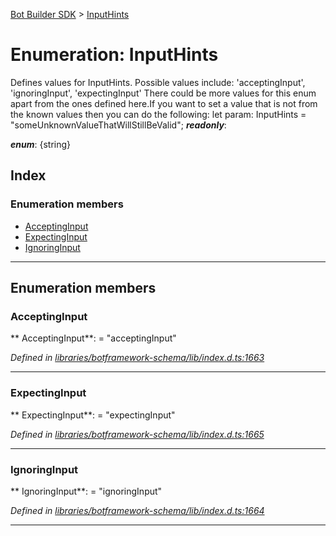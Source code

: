 [Bot Builder SDK](../README.md) > [InputHints](../enums/botbuilder.inputhints.md)



# Enumeration: InputHints


Defines values for InputHints. Possible values include: 'acceptingInput', 'ignoringInput', 'expectingInput' There could be more values for this enum apart from the ones defined here.If you want to set a value that is not from the known values then you can do the following: let param: InputHints = <inputhints>"someUnknownValueThatWillStillBeValid";</inputhints>
*__readonly__*: 

*__enum__*: {string}


## Index

### Enumeration members

* [AcceptingInput](botbuilder.inputhints.md#acceptinginput)
* [ExpectingInput](botbuilder.inputhints.md#expectinginput)
* [IgnoringInput](botbuilder.inputhints.md#ignoringinput)



---
## Enumeration members
<a id="acceptinginput"></a>

###  AcceptingInput

** AcceptingInput**:    = "acceptingInput"

*Defined in [libraries/botframework-schema/lib/index.d.ts:1663](https://github.com/Microsoft/botbuilder-js/blob/57c9ba8/libraries/botframework-schema/lib/index.d.ts#L1663)*





___

<a id="expectinginput"></a>

###  ExpectingInput

** ExpectingInput**:    = "expectingInput"

*Defined in [libraries/botframework-schema/lib/index.d.ts:1665](https://github.com/Microsoft/botbuilder-js/blob/57c9ba8/libraries/botframework-schema/lib/index.d.ts#L1665)*





___

<a id="ignoringinput"></a>

###  IgnoringInput

** IgnoringInput**:    = "ignoringInput"

*Defined in [libraries/botframework-schema/lib/index.d.ts:1664](https://github.com/Microsoft/botbuilder-js/blob/57c9ba8/libraries/botframework-schema/lib/index.d.ts#L1664)*





___


